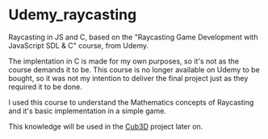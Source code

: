 # Udemy_raycasting
Raycasting in JS and C, based on the "Raycasting Game Development with JavaScript SDL & C" course, from Udemy.

The implentation in C is made for my own purposes, so it's not as the course demands it to be.
This course is no longer available on Udemy to be bought, so it was not my intention to deliver the final project just as they required it to be done.

I used this course to understand the Mathematics concepts of Raycasting and it's basic implementation in a simple game.

This knowledge will be used in the [Cub3D](https://github.com/ferfahl/42SP_cub3d) project later on.
